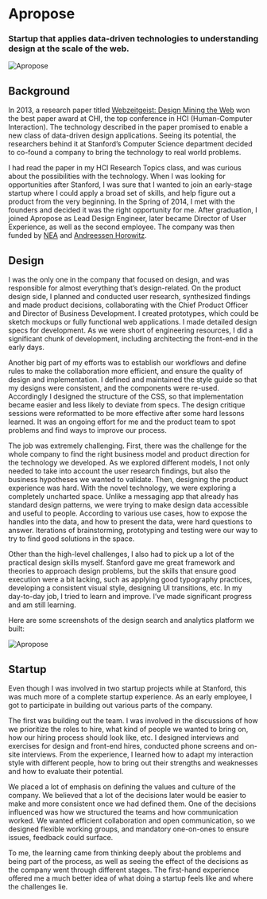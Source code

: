 # Apropose

### Startup that applies data-driven technologies to understanding design at the scale of the web.

![Apropose](../../images/design/apropose-1.jpg "Apropose")

## Background

In 2013, a research paper titled [Webzeitgeist: Design Mining the Web](http://vis.stanford.edu/files/2013-Webzeitgeist-CHI.pdf) won the best paper award at CHI, the top conference in HCI (Human-Computer Interaction). The technology described in the paper promised to enable a new class of data-driven design applications. Seeing its potential, the researchers behind it at Stanford’s Computer Science department decided to co-found a company to bring the technology to real world problems.

I had read the paper in my HCI Research Topics class, and was curious about the possibilities with the technology. When I was looking for opportunities after Stanford, I was sure that I wanted to join an early-stage startup where I could apply a broad set of skills, and help figure out a product from the very beginning. In the Spring of 2014, I met with the founders and decided it was the right opportunity for me. After graduation, I joined Apropose as Lead Design Engineer, later became Director of User Experience, as well as the second employee. The company was then funded by [NEA](http://nea.com/) and [Andreessen Horowitz](http://a16z.com/).

## Design

I was the only one in the company that focused on design, and was responsible for almost everything that’s design-related. On the product design side, I planned and conducted user research, synthesized findings and made product decisions, collaborating with the Chief Product Officer and Director of Business Development. I created prototypes, which could be sketch mockups or fully functional web applications. I made detailed design specs for development. As we were short of engineering resources, I did a significant chunk of development, including architecting the front-end in the early days.

Another big part of my efforts was to establish our workflows and define rules to make the collaboration more efficient, and ensure the quality of design and implementation. I defined and maintained the style guide so that my designs were consistent, and the components were re-used. Accordingly I designed the structure of the CSS, so that implementation became easier and less likely to deviate from specs. The design critique sessions were reformatted to be more effective after some hard lessons learned. It was an ongoing effort for me and the product team to spot problems and find ways to improve our process.

The job was extremely challenging. First, there was the challenge for the whole company to find the right business model and product direction for the technology we developed. As we explored different models, I not only needed to take into account the user research findings, but also the business hypotheses we wanted to validate. Then, designing the product experience was hard. With the novel technology, we were exploring a completely uncharted space. Unlike a messaging app that already has standard design patterns, we were trying to make design data accessible and useful to people. According to various use cases, how to expose the handles into the data, and how to present the data, were hard questions to answer. Iterations of brainstorming, prototyping and testing were our way to try to find good solutions in the space.

Other than the high-level challenges, I also had to pick up a lot of the practical design skills myself. Stanford gave me great framework and theories to approach design problems, but the skills that ensure good execution were a bit lacking, such as applying good typography practices, developing a consistent visual style, designing UI transitions, etc. In my day-to-day job, I tried to learn and improve. I’ve made significant progress and am still learning.

Here are some screenshots of the design search and analytics platform we built:

![Apropose](../../images/design/apropose-2.jpg "Apropose")


## Startup

Even though I was involved in two startup projects while at Stanford, this was much more of a complete startup experience. As an early employee, I got to participate in building out various parts of the company.

The first was building out the team. I was involved in the discussions of how we prioritize the roles to hire, what kind of people we wanted to bring on, how our hiring process should look like, etc. I designed interviews and exercises for design and front-end hires, conducted phone screens and on-site interviews. From the experience, I learned how to adapt my interaction style with different people, how to bring out their strengths and weaknesses and how to evaluate their potential.

We placed a lot of emphasis on defining the values and culture of the company. We believed that a lot of the decisions later would be easier to make and more consistent once we had defined them. One of the decisions influenced was how we structured the teams and how communication worked. We wanted efficient collaboration and open communication, so we designed flexible working groups, and mandatory one-on-ones to ensure issues, feedback could surface.

To me, the learning came from thinking deeply about the problems and being part of the process, as well as seeing the effect of the decisions as the company went through different stages. The first-hand experience offered me a much better idea of what doing a startup feels like and where the challenges lie.

